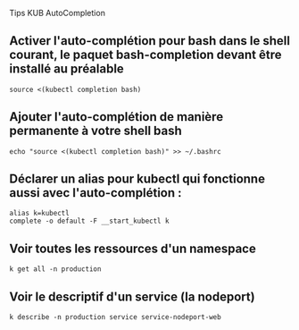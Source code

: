 Tips KUB AutoCompletion 
##  Activer l'auto-complétion pour bash dans le shell courant, le paquet bash-completion devant être installé au préalable
```source <(kubectl completion bash) ```

## Ajouter l'auto-complétion de manière permanente à votre shell bash
```echo "source <(kubectl completion bash)" >> ~/.bashrc```

## Déclarer un alias pour kubectl qui fonctionne aussi avec l'auto-complétion :
```alias k=kubectl```   
```complete -o default -F __start_kubectl k```


## Voir toutes les ressources d'un namespace
```k get all -n production```

## Voir  le descriptif d'un service (la nodeport)
```k describe -n production service service-nodeport-web```
